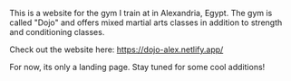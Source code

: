 This is a website for the gym I train at in Alexandria, Egypt. The gym is called "Dojo" and offers mixed martial arts classes in addition to strength and conditioning classes.

Check out the website here:
https://dojo-alex.netlify.app/

For now, its only a landing page. Stay tuned for some cool additions!
